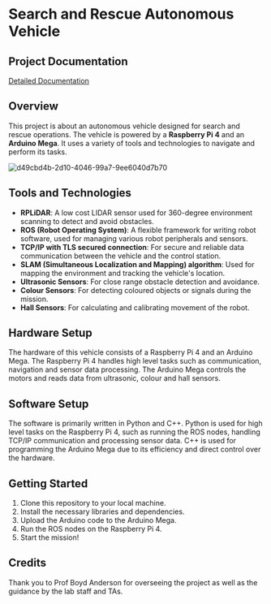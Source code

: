 # Search and Rescue Autonomous Vehicle

## Project Documentation
[Detailed Documentation](https://github.com/ehz0ah/Alex-SAR/blob/main/Project%20Documentation.pdf)

## Overview
This project is about an autonomous vehicle designed for search and rescue operations. The vehicle is powered by a **Raspberry Pi 4** and an **Arduino Mega**. It uses a variety of tools and technologies to navigate and perform its tasks.

![d49cbd4b-2d10-4046-99a7-9ee6040d7b70](https://github.com/user-attachments/assets/e2a4a91f-82b9-4c2a-bda3-f50062b798cf)


## Tools and Technologies
- **RPLiDAR**: A low cost LIDAR sensor used for 360-degree environment scanning to detect and avoid obstacles.
- **ROS (Robot Operating System)**: A flexible framework for writing robot software, used for managing various robot peripherals and sensors.
- **TCP/IP with TLS secured connection**: For secure and reliable data communication between the vehicle and the control station.
- **SLAM (Simultaneous Localization and Mapping) algorithm**: Used for mapping the environment and tracking the vehicle's location.
- **Ultrasonic Sensors**: For close range obstacle detection and avoidance.
- **Colour Sensors**: For detecting coloured objects or signals during the mission.
- **Hall Sensors**: For calculating and calibrating movement of the robot.

## Hardware Setup
The hardware of this vehicle consists of a Raspberry Pi 4 and an Arduino Mega. The Raspberry Pi 4 handles high level tasks such as communication, navigation and sensor data processing. The Arduino Mega controls the motors and reads data from ultrasonic, colour and hall sensors.

## Software Setup
The software is primarily written in Python and C++. Python is used for high level tasks on the Raspberry Pi 4, such as running the ROS nodes, handling TCP/IP communication and processing sensor data. C++ is used for programming the Arduino Mega due to its efficiency and direct control over the hardware.

## Getting Started
1. Clone this repository to your local machine.
2. Install the necessary libraries and dependencies.
3. Upload the Arduino code to the Arduino Mega.
4. Run the ROS nodes on the Raspberry Pi 4.
5. Start the mission!

## Credits
Thank you to Prof Boyd Anderson for overseeing the project as well as the guidance by the lab staff and TAs.
